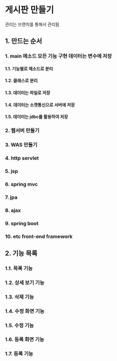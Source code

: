 # 게시판 만들기
관리는 브랜치를 통해서  관리됨 
## 1. 만드는 순서
### 1. main 메소드 모든 기능 구현 데이터는 변수에 저장
#### 1.1. 기능별로 메소드로 분리
#### 1.2. 클래스로 분리
#### 1.3. 데이터는 파일로 저장  
#### 1.4. 데이터는 소켓통신으로 서버에 저장 
#### 1.5. 데이터는 jdbc를 활용하여 저장 
### 2. 웹서버 만들기
### 3. WAS 만들기
### 4. http servlet
### 5. jsp
### 6. spring mvc
### 7. jpa
### 8. ajax
### 9. spring boot
### 10. etc front-end framework

## 2. 기능 목록
### 1.1. 목록 기능
### 1.2. 상세 보기 기능
### 1.3. 삭제 기능
### 1.4. 수정 화면 기능
### 1.5. 수정 기능
### 1.6. 등록 화면 기능
### 1.7. 등록 기능
